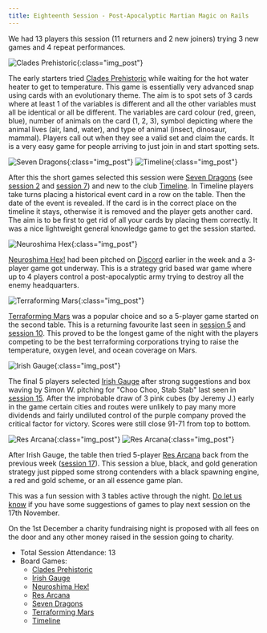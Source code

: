 ```yaml
---
title: Eighteenth Session - Post-Apocalyptic Martian Magic on Rails
---
```


We had 13 players this session (11 returners and 2 new joiners) trying 3 new games and 4 repeat performances.

![Clades Prehistoric](/images/posts/2021_11_03/CladesPrehistoric01.jpg "Clades Prehistoric"){:class="img_post"}

The early starters tried [Clades Prehistoric][CP] while waiting for the hot water heater to get to temperature.
This game is essentially very advanced snap using cards with an evolutionary theme.
The aim is to spot sets of 3 cards where at least 1 of the variables is different and all the other variables must all be identical or all be different.
The variables are card colour (red, green, blue), number of animals on the card (1, 2, 3), symbol depicting where the animal lives (air, land, water), and type of animal (insect, dinosaur, mammal).
Players call out when they see a valid set and claim the cards.
It is a very easy game for people arriving to just join in and start spotting sets.  

![Seven Dragons](/images/posts/2021_11_03/7Dragons01.jpg "Seven Dragons"){:class="img_post"}
![Timeline](/images/posts/2021_11_03/Timeline01.jpg "Timeline"){:class="img_post"}

After this the short games selected this session were [Seven Dragons][7D] (see [session 2][2] and [session 7][7]) and new to the club [Timeline][T].
In Timeline players take turns placing a historical event card in a row on the table.
Then the date of the event is revealed.
If the card is in the correct place on the timeline it stays, otherwise it is removed and the player gets another card.
The aim is to be first to get rid of all your cards by placing them correctly.
It was a nice lightweight general knowledge game to get the session started.

![Neuroshima Hex](/images/posts/2021_11_03/NeuroshimaHex01.jpg "Neuroshima Hex"){:class="img_post"}

[Neuroshima Hex!][NH] had been pitched on [Discord][Contact] earlier in the week and a 3-player game got underway.
This is a strategy grid based war game where up to 4 players control a post-apocalyptic army trying to destroy all the enemy headquarters.

![Terraforming Mars](/images/posts/2021_11_03/TerraformingMars01.jpg "Terraforming Mars"){:class="img_post"}

[Terraforming Mars][TM] was a popular choice and so a 5-player game started on the second table.
This is a returning favourite last seen in [session 5][5] and [session 10][10].
This proved to be the longest game of the night with the players competing to be the best terraforming corporations trying to raise the temperature, oxygen level, and ocean coverage on Mars.

![Irish Gauge](/images/posts/2021_11_03/IrishGauge01.jpg "Irish Gauge"){:class="img_post"}

The final 5 players selected [Irish Gauge][IG] after strong suggestions and box waving by Simon W. pitching for "Choo Choo, Stab Stab" last seen in [session 15][15].
After the improbable draw of 3 pink cubes (by Jeremy J.) early in the game certain cities and routes were unlikely to pay many more dividends and fairly undiluted control of the purple company proved the critical factor for victory.
Scores were still close 91-71 from top to bottom.

![Res Arcana](/images/posts/2021_11_03/ResArcana01.jpg "Res Arcana"){:class="img_post"}
![Res Arcana](/images/posts/2021_11_03/ResArcana02.jpg "Res Arcana"){:class="img_post"}

After Irish Gauge, the table then tried 5-player [Res Arcana][RA] back from the previous week ([session 17][17]).
This session a blue, black, and gold generation strategy just pipped some strong contenders with a black spawning engine, a red and gold scheme, or an all essence game plan.

This was a fun session with 3 tables active through the night.
[Do let us know][Contact] if you have some suggestions of games to play next session on the 17th November.

On the 1st December a charity fundraising night is proposed with all fees on the door and any other money raised in the session going to charity.


* Total Session Attendance: 13
* Board Games:
	 * [Clades Prehistoric][CP]
	 * [Irish Gauge][IG]
	 * [Neuroshima Hex!][NH]
	 * [Res Arcana][RA]
	 * [Seven Dragons][7D]
	 * [Terraforming Mars][TM]
	 * [Timeline][T]


[2]: /2019/09/25/second-session.html
[5]: /2019/11/06/fifth-session.html
[6]: /2019/11/20/sixth-session.html
[7]: /2019/12/04/seventh-session.html
[10]: /2020/02/12/tenth-session.html
[13]: /2021/08/25/thirteenth-session.html
[15]: /2021/09/22/fifteenth-session.html
[17]: /2021/10/20/seventeenth-session.html

[CP]: {{site.data.BoardGameLinks.CladesPrehistoric.Link}}
[IG]: {{site.data.BoardGameLinks.IrishGauge.Link}}
[NH]: {{site.data.BoardGameLinks.NeuroshimaHex.Link}}
[RA]: {{site.data.BoardGameLinks.ResArcana.Link}}
[7D]: {{site.data.BoardGameLinks.SevenDragons.Link}}
[TM]: {{site.data.BoardGameLinks.TerraformingMars.Link}}
[T]: {{site.data.BoardGameLinks.Timeline.Link}}

[Contact]: /Contact.html
